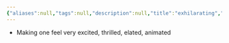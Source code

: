 ```yaml
---
{"aliases":null,"tags":null,"description":null,"title":"exhilarating","created":"2023-04-11T00:37:10","updated":"2023-07-15T21:33:05","dg-publish":true,"permalink":"/docs/exhilarating/","dgPassFrontmatter":true}
---
```


- Making one feel very excited, thrilled, elated, animated

